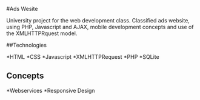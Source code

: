 
#Ads Wesite

University project for the web development class. Classified ads website, using PHP, Javascript and AJAX, mobile development concepts and
use of the XMLHTTPRquest model.

##Technologies

*HTML
*CSS
*Javascript
  *XMLHTTPRequest
 *PHP
 *SQLite
 
 ## Concepts
 
*Webservices
*Responsive Design

 
